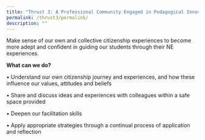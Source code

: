 ```yaml
---
title: "Thrust 3: A Professional Community Engaged in Pedagogical Innovation"
permalink: /thrust3/permalink/
description: ""
---
```

Make sense of our own and collective citizenship experiences to become more adept and confident in guiding our students through their NE experiences.

**What can we do?**

• Understand our own citizenship journey and experiences, and how these influence our values, attitudes and beliefs

• Share and discuss ideas and experiences with colleagues within a safe space provided

• Deepen our facilitation skills

• Apply appropriate strategies through a continual process of application and reflection